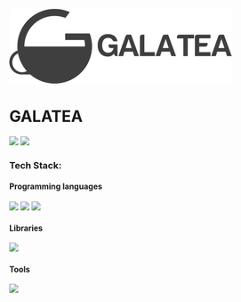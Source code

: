 ![Logo](assets/galatea-textual-small-dark.png)

# GALATEA 
![](https://img.shields.io/badge/%20-Open%20Source-orange.svg?&style=for-the-badge) ![](https://img.shields.io/badge/%20-Open%20Hardware-green.svg?&style=for-the-badge) 

### Tech Stack:
#### Programming languages
![](https://img.shields.io/badge/-Python-yellow.svg?&style=for-the-badge) ![](https://img.shields.io/badge/-NodeJS-green.svg?&style=for-the-badge) ![](https://img.shields.io/badge/-C++-blue.svg?&style=for-the-badge)
#### Libraries  
![](https://img.shields.io/badge/-Tensorflow-orange.svg?&style=for-the-badge)
#### Tools
![](https://img.shields.io/badge/-Arduino-blue.svg?&style=for-the-badge)
 
